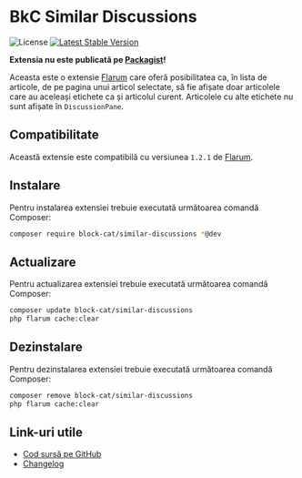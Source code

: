 # BkC Similar Discussions

![License](https://img.shields.io/badge/license-MIT-blue.svg) [![Latest Stable Version](https://img.shields.io/packagist/v/block-cat/similar-discussions.svg)](https://packagist.org/packages/block-cat/similar-discussions)

**Extensia nu este publicată pe [Packagist](https://packagist.org/)!**

Aceasta este o extensie [Flarum](https://flarum.org/) care oferă posibilitatea ca, în lista de articole, de pe pagina unui articol selectate, să fie afișate doar articolele care au aceleași etichete ca și articolul curent. Articolele cu alte etichete nu sunt afișate în `DiscussionPane`.

## Compatibilitate

Această extensie este compatibilă cu versiunea `1.2.1` de [Flarum](https://flarum.org/).

## Instalare

Pentru instalarea extensiei trebuie executată următoarea comandă Composer:

```sh
composer require block-cat/similar-discussions *@dev
```

## Actualizare

Pentru actualizarea extensiei trebuie executată următoarea comandă Composer:

```sh
composer update block-cat/similar-discussions
php flarum cache:clear
```

## Dezinstalare

Pentru dezinstalarea extensiei trebuie executată următoarea comandă Composer:

```sh
composer remove block-cat/similar-discussions
php flarum cache:clear
```

## Link-uri utile

- [Cod sursă pe GitHub](https://github.com/block-cat/similar-discussions)
- [Changelog](CHANGELOG.md)